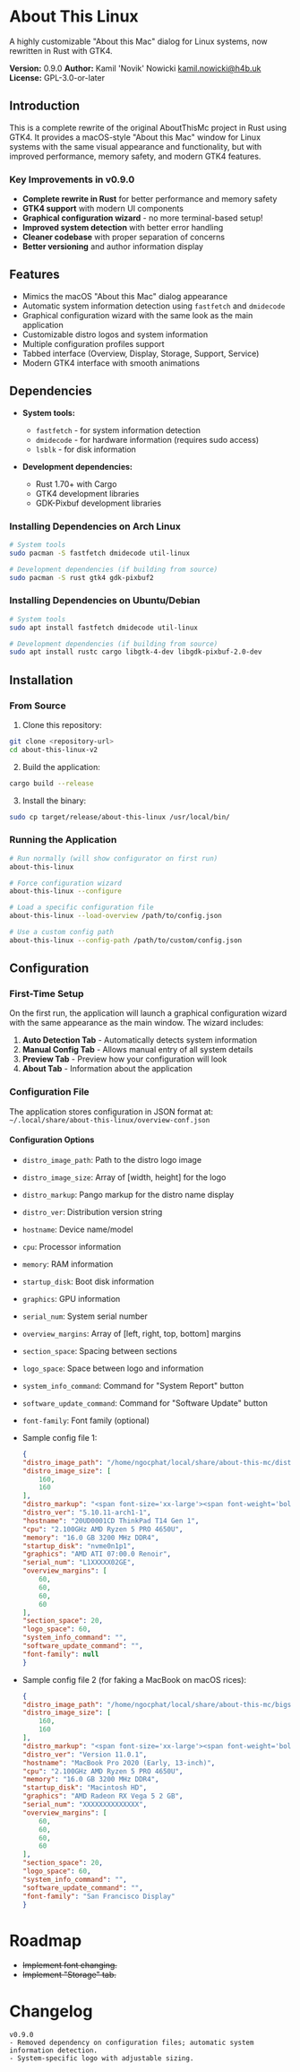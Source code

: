 # About This Linux

A highly customizable "About this Mac" dialog for Linux systems, now rewritten in Rust with GTK4.

**Version:** 0.9.0
**Author:** Kamil 'Novik' Nowicki <kamil.nowicki@h4b.uk>  
**License:** GPL-3.0-or-later

## Introduction

This is a complete rewrite of the original AboutThisMc project in Rust using GTK4. It provides a macOS-style "About this Mac" window for Linux systems with the same visual appearance and functionality, but with improved performance, memory safety, and modern GTK4 features.

### Key Improvements in v0.9.0
- **Complete rewrite in Rust** for better performance and memory safety
- **GTK4 support** with modern UI components
- **Graphical configuration wizard** - no more terminal-based setup!
- **Improved system detection** with better error handling
- **Cleaner codebase** with proper separation of concerns
- **Better versioning** and author information display

## Features

- Mimics the macOS "About this Mac" dialog appearance
- Automatic system information detection using `fastfetch` and `dmidecode`
- Graphical configuration wizard with the same look as the main application
- Customizable distro logos and system information
- Multiple configuration profiles support
- Tabbed interface (Overview, Display, Storage, Support, Service)
- Modern GTK4 interface with smooth animations

## Dependencies

- **System tools:**
  - `fastfetch` - for system information detection
  - `dmidecode` - for hardware information (requires sudo access)
  - `lsblk` - for disk information

- **Development dependencies:**
  - Rust 1.70+ with Cargo
  - GTK4 development libraries
  - GDK-Pixbuf development libraries

### Installing Dependencies on Arch Linux

```bash
# System tools
sudo pacman -S fastfetch dmidecode util-linux

# Development dependencies (if building from source)
sudo pacman -S rust gtk4 gdk-pixbuf2
```

### Installing Dependencies on Ubuntu/Debian

```bash
# System tools
sudo apt install fastfetch dmidecode util-linux

# Development dependencies (if building from source)
sudo apt install rustc cargo libgtk-4-dev libgdk-pixbuf-2.0-dev
```

## Installation

### From Source

1. Clone this repository:
```bash
git clone <repository-url>
cd about-this-linux-v2
```

2. Build the application:
```bash
cargo build --release
```

3. Install the binary:
```bash
sudo cp target/release/about-this-linux /usr/local/bin/
```

### Running the Application

```bash
# Run normally (will show configurator on first run)
about-this-linux

# Force configuration wizard
about-this-linux --configure

# Load a specific configuration file
about-this-linux --load-overview /path/to/config.json

# Use a custom config path
about-this-linux --config-path /path/to/custom/config.json
```

## Configuration

### First-Time Setup

On the first run, the application will launch a graphical configuration wizard with the same appearance as the main window. The wizard includes:

1. **Auto Detection Tab** - Automatically detects system information
2. **Manual Config Tab** - Allows manual entry of all system details
3. **Preview Tab** - Preview how your configuration will look
4. **About Tab** - Information about the application

### Configuration File

The application stores configuration in JSON format at:
`~/.local/share/about-this-linux/overview-conf.json`

#### Configuration Options

- `distro_image_path`: Path to the distro logo image
- `distro_image_size`: Array of [width, height] for the logo
- `distro_markup`: Pango markup for the distro name display
- `distro_ver`: Distribution version string
- `hostname`: Device name/model
- `cpu`: Processor information
- `memory`: RAM information
- `startup_disk`: Boot disk information
- `graphics`: GPU information
- `serial_num`: System serial number
- `overview_margins`: Array of [left, right, top, bottom] margins
- `section_space`: Spacing between sections
- `logo_space`: Space between logo and information
- `system_info_command`: Command for "System Report" button
- `software_update_command`: Command for "Software Update" button
- `font-family`: Font family (optional)

- Sample config file 1:
    ```json
    {
    "distro_image_path": "/home/ngocphat/local/share/about-this-mc/distro-logo.png",
    "distro_image_size": [
        160,
        160
    ],
    "distro_markup": "<span font-size='xx-large'><span font-weight='bold'>Arch Linux</span></span>",
    "distro_ver": "5.10.11-arch1-1",
    "hostname": "20UD0001CD ThinkPad T14 Gen 1",
    "cpu": "2.100GHz AMD Ryzen 5 PRO 4650U",
    "memory": "16.0 GB 3200 MHz DDR4",
    "startup_disk": "nvme0n1p1",
    "graphics": "AMD ATI 07:00.0 Renoir",
    "serial_num": "L1XXXXX02GE",
    "overview_margins": [
        60,
        60,
        60,
        60
    ],
    "section_space": 20,
    "logo_space": 60,
    "system_info_command": "",
    "software_update_command": "",
    "font-family": null
    }
    ```

- Sample config file 2 (for faking a MacBook on macOS rices):
    ```json
    {
    "distro_image_path": "/home/ngocphat/local/share/about-this-mc/bigsur.png",
    "distro_image_size": [
        160,
        160
    ],
    "distro_markup": "<span font-size='xx-large'><span font-weight='bold'>macOS </span>Big Sur</span>",
    "distro_ver": "Version 11.0.1",
    "hostname": "MacBook Pro 2020 (Early, 13-inch)",
    "cpu": "2.100GHz AMD Ryzen 5 PRO 4650U",
    "memory": "16.0 GB 3200 MHz DDR4",
    "startup_disk": "Macintosh HD",
    "graphics": "AMD Radeon RX Vega 5 2 GB",
    "serial_num": "XXXXXXXXXXXXXX",
    "overview_margins": [
        60,
        60,
        60,
        60
    ],
    "section_space": 20,
    "logo_space": 60,
    "system_info_command": "",
    "software_update_command": "",
    "font-family": "San Francisco Display"
    }
    ```

# Roadmap
- ~~Implement font changing.~~
- ~~Implement "Storage" tab.~~

# Changelog
```
v0.9.0 
- Removed dependency on configuration files; automatic system information detection.
- System-specific logo with adjustable sizing.
```
